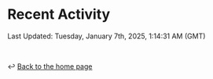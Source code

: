 # Recent Activity

<!--RECENT_ACTIVITY:start-->
<!--RECENT_ACTIVITY:end-->

<!--RECENT_ACTIVITY:last_update-->
Last Updated: Tuesday, January 7th, 2025, 1:14:31 AM (GMT)
<!--RECENT_ACTIVITY:last_update_end-->

<br>

↩️ [Back to the home page](/README.md)
